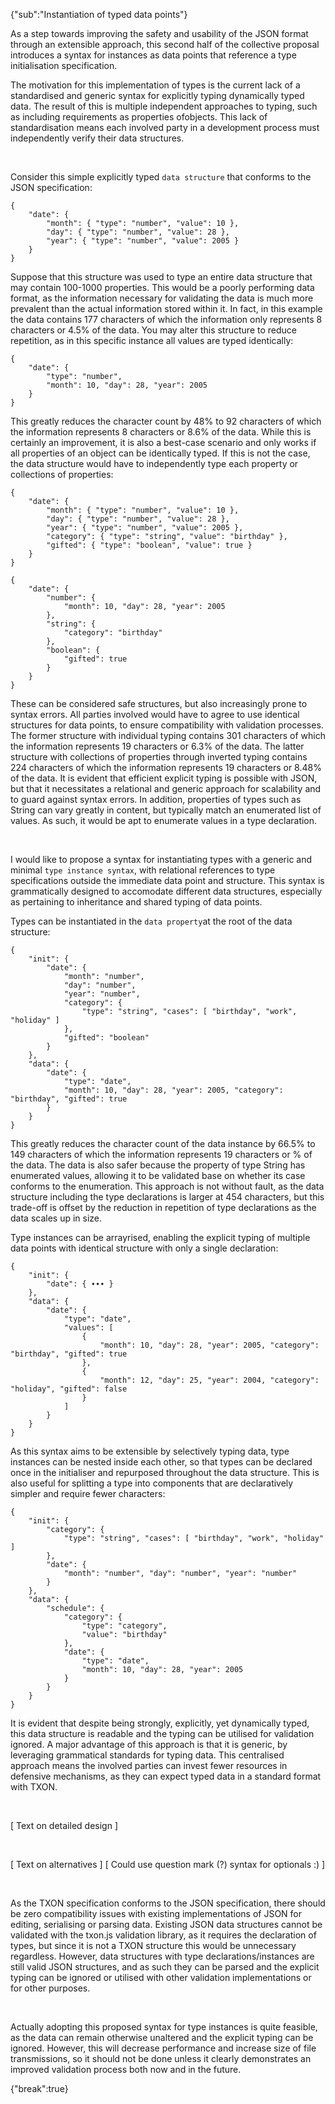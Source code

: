 {"sub":"Instantiation of typed data points"}

As a step towards improving the safety and usability of the JSON format through an extensible approach, this second half of the collective proposal introduces a syntax for instances as data points that reference a type initialisation specification.

The motivation for this implementation of types is the current lack of a standardised and generic syntax for explicitly typing dynamically typed data. The result of this is multiple independent approaches to typing, such as including requirements as properties ofobjects. This lack of standardisation means each involved party in a development process must independently verify their data structures.

<br>

Consider this simple explicitly typed `data structure` that conforms to the JSON specification:

```
{
    "date": {
        "month": { "type": "number", "value": 10 },
        "day": { "type": "number", "value": 28 },
        "year": { "type": "number", "value": 2005 }
    }
}
```

Suppose that this structure was used to type an entire data structure that may contain 100-1000 properties. This would be a poorly performing data format, as the information necessary for validating the data is much more prevalent than the actual information stored within it. In fact, in this example the data contains 177 characters of which the information only represents 8 characters or 4.5% of the data. You may alter this structure to reduce repetition, as in this specific instance all values are typed identically:


```
{
    "date": {
        "type": "number",
        "month": 10, "day": 28, "year": 2005
    }
}
```

This greatly reduces the character count by 48% to 92 characters of which the information represents 8 characters or 8.6% of the data. While this is certainly an improvement, it is also a best-case scenario and only works if all properties of an object can be identically typed. If this is not the case, the data structure would have to independently type each property or collections of properties:

```
{
    "date": {
        "month": { "type": "number", "value": 10 },
        "day": { "type": "number", "value": 28 },
        "year": { "type": "number", "value": 2005 },
        "category": { "type": "string", "value": "birthday" },
        "gifted": { "type": "boolean", "value": true }
    }
}
```
```
{
    "date": {
        "number": {
            "month": 10, "day": 28, "year": 2005
        },
        "string": {
            "category": "birthday"
        },
        "boolean": {
            "gifted": true
        }
    }
}
```

These can be considered safe structures, but also increasingly prone to syntax errors. All parties involved would have to agree to use identical structures for data points, to ensure compatibility with validation processes. The former structure with individual typing contains 301 characters of which the information represents 19 characters or 6.3% of the data. The latter structure with collections of properties through inverted typing contains 224 characters of which the information represents 19 characters or 8.48% of the data. It is evident that efficient explicit typing is possible with JSON, but that it necessitates a relational and generic approach for scalability and to guard against syntax errors. In addition, properties of types such as String can vary greatly in content, but typically match an enumerated list of values. As such, it would be apt to enumerate values in a type declaration.

<br>

I would like to propose a syntax for instantiating types with a generic and minimal `type instance syntax`, with relational references to type specifications outside the immediate data point and structure. This syntax is grammatically designed to accomodate different data structures, especially as pertaining to inheritance and shared typing of data points.

Types can be instantiated in the `data property`at the root of the data structure:

```
{
    "init": {
        "date": {
            "month": "number",
            "day": "number",
            "year": "number",
            "category": {
                "type": "string", "cases": [ "birthday", "work", "holiday" ]
            },
            "gifted": "boolean"
        }
    },
    "data": {
        "date": {
            "type": "date",
            "month": 10, "day": 28, "year": 2005, "category": "birthday", "gifted": true
        }
    }
}
```

This greatly reduces the character count of the data instance by 66.5% to 149 characters of which the information represents 19 characters or % of the data. The data is also safer because the property of type String has enumerated values, allowing it to be validated base on whether its case conforms to the enumeration. This approach is not without fault, as the data structure including the type declarations is larger at 454 characters, but this trade-off is offset by the reduction in repetition of type declarations as the data scales up in size.

Type instances can be arrayrised, enabling the explicit typing of multiple data points with identical structure with only a single declaration:

```
{
    "init": {
        "date": { ∙∙∙ }
    },
    "data": {
        "date": {
            "type": "date",
            "values": [
                {
                    "month": 10, "day": 28, "year": 2005, "category": "birthday", "gifted": true
                },
                {
                    "month": 12, "day": 25, "year": 2004, "category": "holiday", "gifted": false
                }
            ]
        }
    }
}
```

As this syntax aims to be extensible by selectively typing data, type instances can be nested inside each other, so that types can be declared once in the initialiser and repurposed throughout the data structure. This is also useful for splitting a type into components that are declaratively simpler and require fewer characters:

```
{
    "init": {
        "category": {
            "type": "string", "cases": [ "birthday", "work", "holiday" ]
        },
        "date": {
            "month": "number", "day": "number", "year": "number"
        }
    },
    "data": {
        "schedule": {
            "category": {
                "type": "category",
                "value": "birthday"
            },
            "date": {
                "type": "date",
                "month": 10, "day": 28, "year": 2005
            }
        }
    }
}
```

It is evident that despite being strongly, explicitly, yet dynamically typed, this data structure is readable and the typing can be utilised for validation ignored. A major advantage of this approach is that it is generic, by leveraging grammatical standards for typing data. This centralised approach means the involved parties can invest fewer resources in defensive mechanisms, as they can expect typed data in a standard format with TXON.

<br>

[ Text on detailed design ]

<br>

[ Text on alternatives ]
[ Could use question mark (?) syntax for optionals :) ]

<br>

As the TXON specification conforms to the JSON specification, there should be zero compatibility issues with existing implementations of JSON for editing, serialising or parsing data. Existing JSON data structures cannot be validated with the txon.js validation library, as it requires the declaration of types, but since it is not a TXON structure this would be unnecessary regardless. However, data structures with type declarations/instances are still valid JSON structures, and as such they can be parsed and the explicit typing can be ignored or utilised with other validation implementations or for other purposes.

<br>

Actually adopting this proposed syntax for type instances is quite feasible, as the data can remain otherwise unaltered and the explicit typing can be ignored. However, this will decrease performance and increase size of file transmissions, so it should not be done unless it clearly demonstrates an improved validation process both now and in the future.

{"break":true}

<!--

`Detailed design:` an enumerated list describing how the proposed changes are expressed, fluxuating between description and samples of code or other material that showcase these expressions. This should include a criticial reflection on the proposed expressions and unsupported expressions if any exist in the implementation.

`Alternatives considered:` a step-wise description of alternative changes, fluxuating between description and samples of code or other material that demonstrate the alternative implementations. This can vary greatly in how closely the alternatives correlate or do not correlate, as there are often multiple varied paths to achieving the same effect.

-->